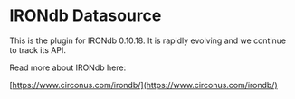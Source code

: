# IRONdb Datasource

This is the plugin for IRONdb 0.10.18. It is rapidly evolving and we continue to track its API.

Read more about IRONdb here:

[https://www.circonus.com/irondb/](https://www.circonus.com/irondb/)
